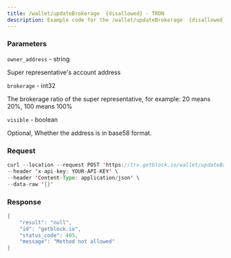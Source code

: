 ```yaml
---
title: /wallet/updateBrokerage  {disallowed} - TRON
description: Example code for the /wallet/updateBrokerage  {disallowed} rest method. Сomplete guide on how to use /wallet/updateBrokerage  {disallowed} rest in GetBlock.io Web3 documentation.
---
```


### Parameters


`owner_address` - string

Super representative's account address

`brokerage` - int32

The brokerage ratio of the super representative, for example: 20 means
20%, 100 means 100%

`visible` - boolean

Optional, Whether the address is in base58 format.

### Request

``` java
curl --location --request POST 'https://trx.getblock.io/wallet/updateBrokerage' \
--header 'x-api-key: YOUR-API-KEY' \
--header 'Content-Type: application/json' \
--data-raw '{}'
```

###  Response

``` java
{
    "result": "null",
    "id": "getblock.io",
    "status_code": 405,
    "message": "Method not allowed"
}
```

